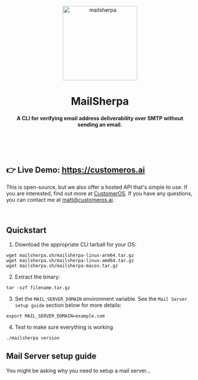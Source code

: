 <br /><br />

<p align="center"><img align="center" src="https://customer-os.imgix.net/companies/logos/mailsherpa_logo.png" height="200" alt="mailsherpa" /></p>
<h1 align="center">MailSherpa</h1>
<h4 align="center">A CLI for verifying email address deliverability over SMTP without sending an email.</h4>

<br /><br /><br />

## 👉 Live Demo: https://customeros.ai

This is open-source, but we also offer a hosted API that's simple to use. If you are interested, find out more at [CustomerOS](https://docs.customeros.ai/api-reference/verify/verify-an-email-address). If you have any questions, you can contact me at matt@customeros.ai.

<br />

## Quickstart 

1. Download the appropriate CLI tarball for your OS:

```
wget mailsherpa.sh/mailsherpa-linux-arm64.tar.gz
wget mailsherpa.sh/mailsherpa-linux-amd64.tar.gz
wget mailsherpa.sh/mailsherpa-macos.tar.gz
```

2. Extract the binary:

```
tar -xzf filename.tar.gz
```

3. Set the `MAIL_SERVER_DOMAIN` environment variable.  See the `Mail Server setup guide` section below for more details:

```
export MAIL_SERVER_DOMAIN=example.com
```

4. Test to make sure everything is working

```
./mailsherpa version
```

## Mail Server setup guide

You might be asking why you need to setup a mail server...
